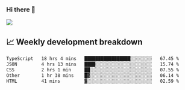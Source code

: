 ### Hi there 👋
<img align="center" src="https://github-readme-stats.vercel.app/api?username=Tumao727&show_icons=true&hide_title=true&theme=dracula" />


## 📈 Weekly development breakdown
<!--START_SECTION:waka-->

```txt
TypeScript   18 hrs 4 mins   █████████████████░░░░░░░░   67.45 %
JSON         4 hrs 13 mins   ████░░░░░░░░░░░░░░░░░░░░░   15.74 %
CSS          2 hrs 1 min     ██░░░░░░░░░░░░░░░░░░░░░░░   07.55 %
Other        1 hr 38 mins    █▓░░░░░░░░░░░░░░░░░░░░░░░   06.14 %
HTML         41 mins         ▓░░░░░░░░░░░░░░░░░░░░░░░░   02.59 %
```

<!--END_SECTION:waka-->